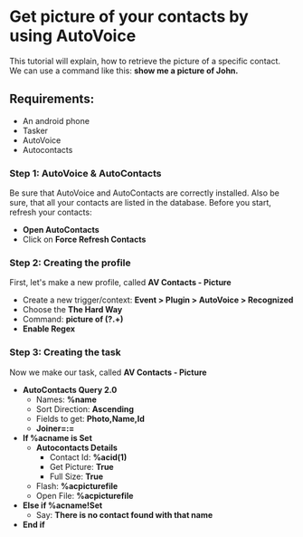 # Get picture of your contacts by using AutoVoice
This tutorial will explain, how to retrieve the picture of a specific contact.
We can use a command like this: **show me a picture of John.**

## Requirements:
- An android phone
- Tasker
- AutoVoice
- Autocontacts

### Step 1: AutoVoice & AutoContacts
Be sure that AutoVoice and AutoContacts are correctly installed. Also be sure, that all your contacts are listed in the database.
Before you start, refresh your contacts:
- **Open AutoContacts**
- Click on **Force Refresh Contacts**

### Step 2: Creating the profile
First, let's make a new profile, called **AV Contacts - Picture**
- Create a new trigger/context: **Event > Plugin > AutoVoice > Recognized**
- Choose the **The Hard Way**
- Command: **picture of (?<name>.+)**
- **Enable Regex**

### Step 3: Creating the task
Now we make our task, called **AV Contacts - Picture**
- **AutoContacts Query 2.0**
  - Names: **%name**
  - Sort Direction: **Ascending**
  - Fields to get: **Photo,Name,Id**
  - **Joiner=:=**
- **If %acname is Set**
  - **Autocontacts Details**
    - Contact Id: **%acid(1)**
    - Get Picture: **True**
    - Full Size: **True**
  - Flash: **%acpicturefile**
  - Open File: **%acpicturefile**
- **Else if %acname!Set**
  - Say: **There is no contact found with that name**
- **End if**

